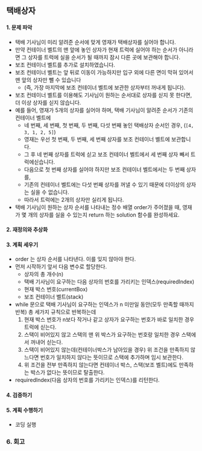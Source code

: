 ## 택배상자
#### 1. 문제 파악 
- 택배 기사님이 미리 알려준 순서에 맞게 영재가 택배상자를 실어야 합니다.
- 만약 컨테이너 벨트의 맨 앞에 놓인 상자가 현재 트럭에 실어야 하는 순서가 아니라면 그 상자를 트럭에 실을 순서가 될 때까지 잠시 다른 곳에 보관해야 합니다. 
- 보조 컨테이너 벨트를 추가로 설치하였습니다. 
- 보조 컨테이너 벨트는 앞 뒤로 이동이 가능하지만 입구 외에 다른 면이 막혀 있어서 맨 앞의 상자만 뺄 수 있습니다
  - (즉, 가장 마지막에 보조 컨테이너 벨트에 보관한 상자부터 꺼내게 됩니다).
- 보조 컨테이너 벨트를 이용해도 기사님이 원하는 순서대로 상자를 싣지 못 한다면, 더 이상 상자를 싣지 않습니다.
- 예를 들어, 영재가 5개의 상자를 실어야 하며, 택배 기사님이 알려준 순서가 기존의 컨테이너 벨트에 
  - 네 번째, 세 번째, 첫 번째, 두 번째, 다섯 번째 놓인 택배상자 순서인 경우, (`[4, 3, 1, 2, 5]`)
  - 영재는 우선 첫 번째, 두 번째, 세 번째 상자를 보조 컨테이너 벨트에 보관합니다. 
  - 그 후 네 번째 상자를 트럭에 싣고 보조 컨테이너 벨트에서 세 번째 상자 빼서 트럭에싣습니다. 
  - 다음으로 첫 번째 상자를 실어야 하지만 보조 컨테이너 벨트에서는 두 번째 상자를, 
  - 기존의 컨테이너 벨트에는 다섯 번째 상자를 꺼낼 수 있기 때문에 더이상의 상자는 실을 수 없습니다. 
  - 따라서 트럭에는 2개의 상자만 실리게 됩니다.
- 택배 기사님이 원하는 상자 순서를 나타내는 정수 배열 order가 주어졌을 때, 영재가 몇 개의 상자를 실을 수 있는지 return 하는 solution 함수를 완성하세요.
#### 2. 재정의와 추상화
#### 3. 계획 세우기
- order 는 상자 순서를 나타낸다. 이를 잊지 않아야 한다.
- 먼저 시작하기 앞서 다음 변수로 할당한다.
  - 상자의 총 개수(n) 
  - 택배 기사님이 요구하는 다음 상자의 번호를 가리키는 인덱스(requiredIndex)
  - 현재 박스 번호(currentBox)
  - 보조 컨테이너 벨트(stack)
- while 문으로 택배 기사님이 요구하는 인덱스가 n 미만일 동안(모두 만족할 때까지 반복) 총 세가지 규칙으로 반복하는데
  1. 현재 박스 번호가 n보다 작거나 같고 상자가 요구하는 번호가 바로 일치한 경우 트럭에 싣는다.
  2. 스택이 비어있지 않고 스택의 맨 위 박스가 요구하는 번호랑 일치한 경우 스택에서 꺼내어 싣는다.
  3. 스택이 비어있지 않는데(컨테이너박스가 남아있을 경우) 위 조건을 만족하지 않느다면 번호가 일치하지 않다는 뜻이므로 스택에 추가하며 임시 보관한다.
  4. 위 조건을 전부 만족하지 않는다면 컨테이너 박스, 스택(보조 벨트)에도 만족하는 박스가 없다는 뜻이므로 탈출한다.
- requiredIndex(다음 상자의 번호를 가리키는 인덱스)를 리턴한다.
#### 4. 검증하기
#### 5. 계획 수행하기
- 코딩 실행

### 6. 회고
